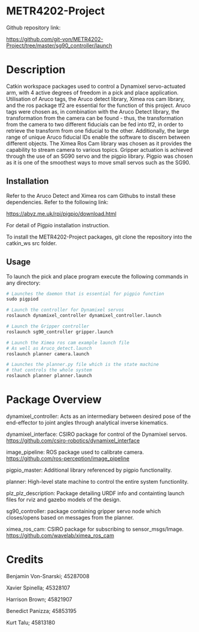 # METR4202-Project
Github repository link:

https://github.com/git-von/METR4202-Project/tree/master/sg90_controller/launch

# Description

Catkin workspace packages used to control a Dynamixel servo-actuated arm, with 4 active degrees of freedom in a pick and place application. Utilisation of Aruco tags, the Aruco detect library, Ximea ros cam library, and the ros package tf2 are essential for the function of this project. Aruco tags were chosen as, in combination with the Aruco Detect library, the transformation from the camera can be found - thus, the transformation from the camera to two different fiducials can be fed into tf2, in order to retrieve the transform from one fiducial to the other. Additionally, the large range of unique Aruco fiducial IDs enable the software to discern between different objects. The Ximea Ros Cam library was chosen as it provides the capability to stream camera to various topics. Gripper actuation is achieved through the use of an SG90 servo and the pigpio library. Pigpio was chosen as it is one of the smoothest ways to move small servos such as the SG90.

## Installation

Refer to the Aruco Detect and Ximea ros cam Githubs to install these dependencies. Refer to the following link:

https://abyz.me.uk/rpi/pigpio/download.html

For detail of Pigpio installation instruction.

To install the METR4202-Project packages, git clone the repository into the catkin_ws src folder.

## Usage
To launch the pick and place program execute the following commands in any directory:

```python
# Launches the daemon that is essential for pigpio function
sudo pigpiod

# Launch the controller for Dynamixel servos
roslaunch dynamixel_controller dynamixel_controller.launch

# Launch the Gripper controller
roslaunch sg90_controller gripper.launch

# Launch the Ximea ros cam example launch file 
# As well as Aruco_detect.launch
roslaunch planner camera.launch

# Launches the planner.py file which is the state machine
# that controls the whole system
roslaunch planner planner.launch
```

# Package Overview
dynamixel_controller:
  Acts as an intermediary between desired pose of the end-effector to joint angles through analytical inverse kinematics.

dynamixel_interface:
  CSIRO package for control of the Dynamixel servos.
  https://github.com/csiro-robotics/dynamixel_interface

image_pipeline:
  ROS package used to calibrate camera.
  https://github.com/ros-perception/image_pipeline

pigpio_master:
  Additional library referenced by pigpio functionality.

planner:
  High-level state machine to control the entire system functionlity.

plz_plz_description:
  Package detailing URDF info and containting launch files for rviz and gazebo models of the design.

sg90_controller:
  package containing gripper servo node which closes/opens based on messages from the planner.

ximea_ros_cam:
  CSIRO package for subscribing to sensor_msgs/Image.
  https://github.com/wavelab/ximea_ros_cam
  
# Credits
Benjamin Von-Snarski; 45287008

Xavier Spinella; 45328107

Harrison Brown; 45821907

Benedict Panizza; 45853195

Kurt Talu; 45813180
